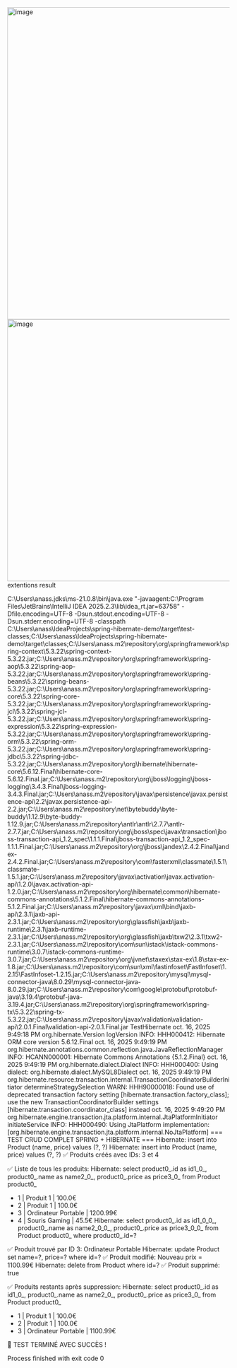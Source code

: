<img width="752" height="706" alt="image" src="https://github.com/user-attachments/assets/679693e8-c6fd-4126-acd0-d819b6755cd6" />
<img width="730" height="593" alt="image" src="https://github.com/user-attachments/assets/8e45da42-daa4-4a45-945c-9f169c290e41" />
extentions result

C:\Users\anass\.jdks\ms-21.0.8\bin\java.exe "-javaagent:C:\Program Files\JetBrains\IntelliJ IDEA 2025.2.3\lib\idea_rt.jar=63758" -Dfile.encoding=UTF-8 -Dsun.stdout.encoding=UTF-8 -Dsun.stderr.encoding=UTF-8 -classpath C:\Users\anass\IdeaProjects\spring-hibernate-demo\target\test-classes;C:\Users\anass\IdeaProjects\spring-hibernate-demo\target\classes;C:\Users\anass\.m2\repository\org\springframework\spring-context\5.3.22\spring-context-5.3.22.jar;C:\Users\anass\.m2\repository\org\springframework\spring-aop\5.3.22\spring-aop-5.3.22.jar;C:\Users\anass\.m2\repository\org\springframework\spring-beans\5.3.22\spring-beans-5.3.22.jar;C:\Users\anass\.m2\repository\org\springframework\spring-core\5.3.22\spring-core-5.3.22.jar;C:\Users\anass\.m2\repository\org\springframework\spring-jcl\5.3.22\spring-jcl-5.3.22.jar;C:\Users\anass\.m2\repository\org\springframework\spring-expression\5.3.22\spring-expression-5.3.22.jar;C:\Users\anass\.m2\repository\org\springframework\spring-orm\5.3.22\spring-orm-5.3.22.jar;C:\Users\anass\.m2\repository\org\springframework\spring-jdbc\5.3.22\spring-jdbc-5.3.22.jar;C:\Users\anass\.m2\repository\org\hibernate\hibernate-core\5.6.12.Final\hibernate-core-5.6.12.Final.jar;C:\Users\anass\.m2\repository\org\jboss\logging\jboss-logging\3.4.3.Final\jboss-logging-3.4.3.Final.jar;C:\Users\anass\.m2\repository\javax\persistence\javax.persistence-api\2.2\javax.persistence-api-2.2.jar;C:\Users\anass\.m2\repository\net\bytebuddy\byte-buddy\1.12.9\byte-buddy-1.12.9.jar;C:\Users\anass\.m2\repository\antlr\antlr\2.7.7\antlr-2.7.7.jar;C:\Users\anass\.m2\repository\org\jboss\spec\javax\transaction\jboss-transaction-api_1.2_spec\1.1.1.Final\jboss-transaction-api_1.2_spec-1.1.1.Final.jar;C:\Users\anass\.m2\repository\org\jboss\jandex\2.4.2.Final\jandex-2.4.2.Final.jar;C:\Users\anass\.m2\repository\com\fasterxml\classmate\1.5.1\classmate-1.5.1.jar;C:\Users\anass\.m2\repository\javax\activation\javax.activation-api\1.2.0\javax.activation-api-1.2.0.jar;C:\Users\anass\.m2\repository\org\hibernate\common\hibernate-commons-annotations\5.1.2.Final\hibernate-commons-annotations-5.1.2.Final.jar;C:\Users\anass\.m2\repository\javax\xml\bind\jaxb-api\2.3.1\jaxb-api-2.3.1.jar;C:\Users\anass\.m2\repository\org\glassfish\jaxb\jaxb-runtime\2.3.1\jaxb-runtime-2.3.1.jar;C:\Users\anass\.m2\repository\org\glassfish\jaxb\txw2\2.3.1\txw2-2.3.1.jar;C:\Users\anass\.m2\repository\com\sun\istack\istack-commons-runtime\3.0.7\istack-commons-runtime-3.0.7.jar;C:\Users\anass\.m2\repository\org\jvnet\staxex\stax-ex\1.8\stax-ex-1.8.jar;C:\Users\anass\.m2\repository\com\sun\xml\fastinfoset\FastInfoset\1.2.15\FastInfoset-1.2.15.jar;C:\Users\anass\.m2\repository\mysql\mysql-connector-java\8.0.29\mysql-connector-java-8.0.29.jar;C:\Users\anass\.m2\repository\com\google\protobuf\protobuf-java\3.19.4\protobuf-java-3.19.4.jar;C:\Users\anass\.m2\repository\org\springframework\spring-tx\5.3.22\spring-tx-5.3.22.jar;C:\Users\anass\.m2\repository\javax\validation\validation-api\2.0.1.Final\validation-api-2.0.1.Final.jar TestHibernate
oct. 16, 2025 9:49:18 PM org.hibernate.Version logVersion
INFO: HHH000412: Hibernate ORM core version 5.6.12.Final
oct. 16, 2025 9:49:19 PM org.hibernate.annotations.common.reflection.java.JavaReflectionManager <clinit>
INFO: HCANN000001: Hibernate Commons Annotations {5.1.2.Final}
oct. 16, 2025 9:49:19 PM org.hibernate.dialect.Dialect <init>
INFO: HHH000400: Using dialect: org.hibernate.dialect.MySQL8Dialect
oct. 16, 2025 9:49:19 PM org.hibernate.resource.transaction.internal.TransactionCoordinatorBuilderInitiator determineStrategySelection
WARN: HHH90000018: Found use of deprecated transaction factory setting [hibernate.transaction.factory_class]; use the new TransactionCoordinatorBuilder settings [hibernate.transaction.coordinator_class] instead
oct. 16, 2025 9:49:20 PM org.hibernate.engine.transaction.jta.platform.internal.JtaPlatformInitiator initiateService
INFO: HHH000490: Using JtaPlatform implementation: [org.hibernate.engine.transaction.jta.platform.internal.NoJtaPlatform]
=== TEST CRUD COMPLET SPRING + HIBERNATE ===
Hibernate: 
    insert 
    into
        Product
        (name, price) 
    values
        (?, ?)
Hibernate: 
    insert 
    into
        Product
        (name, price) 
    values
        (?, ?)
✅ Produits créés avec IDs: 3 et 4

✅ Liste de tous les produits:
Hibernate: 
    select
        product0_.id as id1_0_,
        product0_.name as name2_0_,
        product0_.price as price3_0_ 
    from
        Product product0_
   - 1 | Produit 1 | 100.0€
   - 2 | Produit 1 | 100.0€
   - 3 | Ordinateur Portable | 1200.99€
   - 4 | Souris Gaming | 45.5€
Hibernate: 
    select
        product0_.id as id1_0_0_,
        product0_.name as name2_0_0_,
        product0_.price as price3_0_0_ 
    from
        Product product0_ 
    where
        product0_.id=?

✅ Produit trouvé par ID 3: Ordinateur Portable
Hibernate: 
    update
        Product 
    set
        name=?,
        price=? 
    where
        id=?
✅ Produit modifié: Nouveau prix = 1100.99€
Hibernate: 
    delete 
    from
        Product 
    where
        id=?
✅ Produit supprimé: true

✅ Produits restants après suppression:
Hibernate: 
    select
        product0_.id as id1_0_,
        product0_.name as name2_0_,
        product0_.price as price3_0_ 
    from
        Product product0_
   - 1 | Produit 1 | 100.0€
   - 2 | Produit 1 | 100.0€
   - 3 | Ordinateur Portable | 1100.99€

🎉 TEST TERMINÉ AVEC SUCCÈS !

Process finished with exit code 0
  
